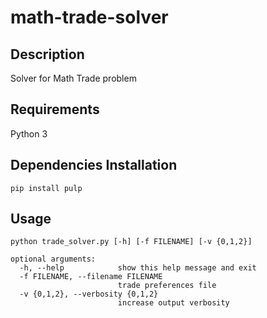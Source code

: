 # math-trade-solver

## Description

Solver for Math Trade problem

## Requirements

Python 3

## Dependencies Installation

```
pip install pulp
```

## Usage

```
python trade_solver.py [-h] [-f FILENAME] [-v {0,1,2}]

optional arguments:
  -h, --help            show this help message and exit
  -f FILENAME, --filename FILENAME
                        trade preferences file
  -v {0,1,2}, --verbosity {0,1,2}
                        increase output verbosity
```
